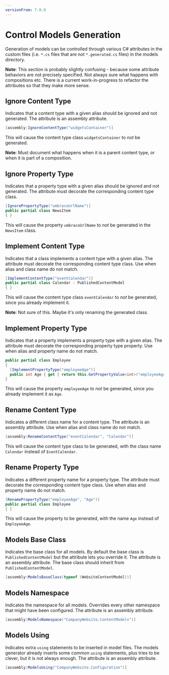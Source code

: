 ```yaml
---
versionFrom: 7.0.0
---
```


# Control Models Generation

Generation of models can be controlled through various C# attributes in the custom files (i.e. `*.cs` files that are not `*.generated.cs` files) in the models directory.

**Note**: This section is probably slightly confusing - because some attribute behaviors are not precisely specified. Not always sure what happens with compositions etc. There is a current work-in-progress to refactor the attributes so that they make more sense.

## Ignore Content Type

Indicates that a content type with a given alias should be ignored and not generated. The attribute is an assembly attribute.

```csharp
[assembly:IgnoreContentType("widgetsContainer")]
```

This will cause the content type class `widgetsContainer` to _not_ be generated.

**Note**: Must document what happens when it is a parent content type, or when it is part of a composition.

## Ignore Property Type

Indicates that a property type with a given alias should be ignored and not generated. The attribute must decorate the corresponding content type class.

```csharp
[IgnorePropertyType("umbracoUrlName")]
public partial class NewsItem
{ }
```

This will cause the property `umbracoUrlName` to _not_ be generated in the `NewsItem` class.

## Implement Content Type

Indicates that a class implements a content type with a given alias. The attribute must decorate the corresponding content type class. Use when alias and class name do not match.

```csharp
[ImplementContentType("eventCalendar")]
public partial class Calendar : PublishedContentModel
{ }
```

This will cause the content type class `eventCalendar` to _not_ be generated, since you already implement it.

**Note**: Not sure of this. Maybe it's only renaming the generated class.

## Implement Property Type

Indicates that a property implements a property type with a given alias. The attribute must decorate the corresponding property type property. Use when alias and property name do not match.

```csharp
public partial class Employee
{ 
  [ImplementPropertyType("employeeAge")]
  public int Age { get { return this.GetPropertyValue<int>("employeeAge"); } }
}
```

This will cause the property `employeeAge` to _not_ be generated, since you already implement it as `Age`.

## Rename Content Type

Indicates a different class name for a content type. The attribute is an assembly attribute. Use when alias and class name do not match.

```csharp
[assembly:RenameContentType("eventCalendar", "Calendar")]
```

This will cause the content type class to be generated, with the class name `Calendar` instead of `EventCalendar`.

## Rename Property Type

Indicates a different property name for a property type. The attribute must decorate the corresponding content type class. Use when alias and property name do not match.

```csharp
[RenamePropertyType("employeeAge", "Age")]
public partial class Employee
{ }
```

This will cause the property to be generated, with the name `Age` instead of `EmployeeAge`.

## Models Base Class

Indicates the base class for all models. By default the base class is `PublishedContentModel` but the attribute lets you override it. The attribute is an assembly attribute. The base class should inherit from `PublishedContentModel`.

```csharp
[assembly:ModelsBaseClass(typeof (WebsiteContentModel))]
```

## Models Namespace

Indicates the namespace for all models. Overrides every other namespace that might have been configured. The attribute is an assembly attribute.

```csharp
[assembly:ModelsNamespace("CompanyWebsite.ContentModels")]
```

## Models Using

Indicates extra `using` statements to be inserted in model files. The models generator already inserts some common `using` statements, plus tries to be clever, but it is not always enough. The attribute is an assembly attribute.

```csharp
[assembly:ModelsUsing("CompanyWebsite.Configuration")]
```
